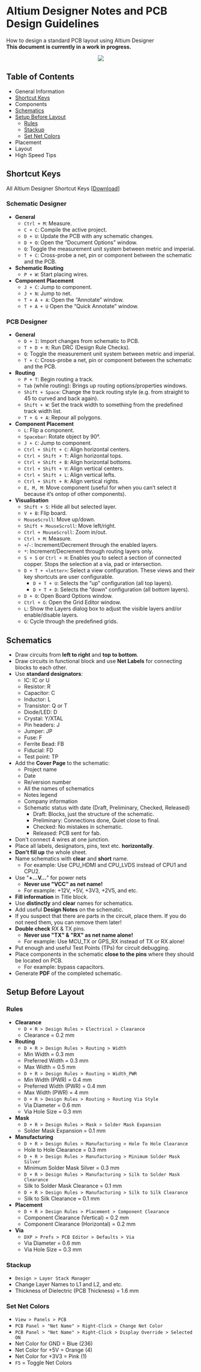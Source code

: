 # Altium Designer Notes and PCB Design Guidelines
How to design a standard PCB layout using Altium Designer
<br />**This document is currently in a work in progress.**

<p align="center"> 
<img src="https://www.altium.com/altium-designer-coming-soon/theme/images/AD_FirstScreen_X2_black.png">
</p>

## Table of Contents
- General Information
- [Shortcut Keys](#shortcut-keys)
- Components
- [Schematics](#schematics)
- [Setup Before Layout](#setup-before-layout)
  - [Rules](#rules)
  - [Stackup](#stackup)
  - [Set Net Colors](#set-net-colors)
- Placement
- Layout
- High Speed Tips

## Shortcut Keys

All Altium Designer Shortcut Keys [[Download](http://valhalla.altium.com/Learning-Guides/Legacy/GU0104%20Shortcut%20Keys.PDF)]
### Schematic Designer
- **General**
   - `Ctrl + M`: Measure.
   - `C + C`: Compile the active project.
   - `D + U`: Update the PCB with any schematic changes.
   - `D + O`: Open the “Document Options” window.
   - `Q`: Toggle the measurement unit system between metric and imperial.
   - `T + C`: Cross-probe a net, pin or component between the schematic and the PCB.
- **Schematic Routing**
   - `P + W`: Start placing wires.
- **Component Placement**
   - `J + C`: Jump to component.
   - `J + N`: Jump to net.
   - `T + A + A`: Open the “Annotate” window.
   - `T + A + U` Open the “Quick Annotate” window.
### PCB Designer
- **General**
   - `D + I`: Import changes from schematic to PCB.
   - `T + D + R`: Run DRC (Design Rule Checks).
   - `Q`: Toggle the measurement unit system between metric and imperial.
   - `T + C`: Cross-probe a net, pin or component between the schematic and the PCB.
- **Routing**
   - `P + T`: Begin routing a track. 
   - `Tab` (while routing): Brings up routing options/properties windows.
   - `Shift + Space`: Change the track routing style (e.g. from straight to 45 to curved and back again).
   - `Shift + W`: Set the track width to something from the predefined track width list.
   - `T + G + A`: Repour all polygons.
- **Component Placement**
   - `L`: Flip a component.
   - `Spacebar`: Rotate object by 90°.
   - `J + C`: Jump to component.
   - `Ctrl + Shift + C`: Align horizontal centers.
   - `Ctrl + Shift + T`: Align horizontal tops.
   - `Ctrl + Shift + B`: Align horizontal bottoms.
   - `Ctrl + Shift + V`: Align vertical centers.
   - `Ctrl + Shift + L`: Align vertical lefts.
   - `Ctrl + Shift + R`: Align vertical rights.
   - `E, M, M`: Move component (useful for when you can’t select it because it’s ontop of other components).
- **Visualisation**
   - `Shift + S`: Hide all but selected layer.
   - `V + B`: Flip board.
   - `MouseScroll`: Move up/down.
   - `Shift + MouseScroll`: Move left/right.
   - `Ctrl + MouseScroll`: Zoom in/out.
   - `Ctrl + M`: Measure.
   - `+`/`-`: Increment/Decrement through the enabled layers.
   - `*`: Increment/Decrement through routing layers only.
   - `S + S` or `Ctrl + H`: Enables you to select a section of connected copper. Stops the selection at a via, pad or intersection.
   - `D + T + <letter>`: Select a view configuration. These views and their key shortcuts are user configurable.
     - `D + T + U`: Selects the “up” configuration (all top layers).
     - `D + T + D`: Selects the “down” configuration (all bottom layers).
   - `D + O`: Open Board Options window.
   - `Ctrl + G`: Open the Grid Editor window.
   - `L`: Show the Layers dialog box to adjust the visible layers and/or enable/disable layers.
   - `G`: Cycle through the predefined grids.

## Schematics

- Draw circuits from **left to right** and **top to bottom**.
- Draw circuits in functional block and use **Net Labels** for connecting blocks to each other.
- Use **standard designators**:
   - IC: IC or U
   - Resistor: R
   - Capacitor: C
   - Inductor: L
   - Transistor: Q or T
   - Diode/LED: D
   - Crystal: Y/XTAL
   - Pin headers: J
   - Jumper: JP
   - Fuse: F
   - Ferrite Bead: FB
   - Fiducial: FD
   - Test point: TP
- Add the **Cover Page** to the schematic:
   - Project name
   - Date
   - Re/version number
   - All the names of schematics
   - Notes legend
   - Company information
   - Schematic status with date (Draft, Preliminary, Checked, Released)
      - Draft: Blocks, just the structure of the schematic.
      - Preliminary: Connections done, Quiet close to final.
      - Checked: No mistakes in schematic.
      - Released: PCB sent for fab.
- Don't connect 4 wires at one junction.
- Place all labels, designators, pins, text etc. **horizontally**.
- **Don't fill up** the whole sheet.
- Name schematics with **clear** and **short** name.
    - For example: Use CPU_HDMI and CPU_LVDS instead of CPU1 and CPU2.
- Use "**+...V...**" for power nets
    - **Never use "VCC" as net name!**
    - For example: +12V, +5V, +3V3, +2V5, and etc.  
- **Fill information** in Title block.
- Use **distinctly** and **clear** names for schematics.
- Add useful **Design Notes** on the schematic.
- If you suspect that there are parts in the circuit, place them. If you do not need them, you can remove them later!
- **Double check** RX & TX pins.
    - **Never use "TX" & "RX" as net name alone!**
    - For example: Use MCU_TX or GPS_RX instead of TX or RX alone!
- Put enough and useful Test Points (TPs) for circuit debugging.
- Place components in the schematic **close to the pins** where they should be located on PCB.
    - For example: bypass capacitors.
- Generate **PDF** of the completed schematic.

## Setup Before Layout

### Rules
- **Clearance**
   - `D + R > Design Rules > Electrical > Clearance`
   - Clearance = 0.2 mm  
- **Routing**
   - `D + R > Design Rules > Routing > Width`
   - Min Width = 0.3 mm
   - Preferred Width = 0.3 mm
   - Max Width = 0.5 mm
   - `D + R > Design Rules > Routing > Width_PWR`
   - Min Width (PWR) = 0.4 mm
   - Preferred Width (PWR) = 0.4 mm
   - Max Width (PWR) = 4 mm
   - `D + R > Design Rules > Routing > Routing Via Style`
   - Via Diameter = 0.6 mm
   - Via Hole Size = 0.3 mm
- **Mask**
   - `D + R > Design Rules > Mask > Solder Mask Expansion`
   - Solder Mask Expansion = 0.1 mm
- **Manufacturing**
   - `D + R > Design Rules > Manufacturing > Hole To Hole Clearance`
   - Hole to Hole Clearance = 0.3 mm
   - `D + R > Design Rules > Manufacturing > Minimum Solder Mask Silver`
   - Minimum Solder Mask Silver = 0.3 mm
   - `D + R > Design Rules > Manufacturing > Silk to Solder Mask Clearance`
   - Silk to Solder Mask Clearance = 0.1 mm
   - `D + R > Design Rules > Manufacturing > Silk to Silk Clearance`
   - Silk to Silk Clearance = 0.1 mm
- **Placement**
   - `D + R > Design Rules > Placement > Component Clearance`
   - Component Clearance (Vertical) = 0.2 mm
   - Component Clearance (Horizontal) = 0.2 mm
- **Via** 
  - `DXP > Prefs > PCB Editor > Defaults > Via`
  - Via Diameter = 0.6 mm
  - Via Hole Size = 0.3 mm

### Stackup
- `Design > Layer Stack Manager`
- Change Layer Names to L1 and L2, and etc.
- Thickness of Dielectric (PCB Thickness) = 1.6 mm

### Set Net Colors
- `View > Panels > PCB`
- `PCB Panel > "Net Name" > Right-Click > Change Net Color`
- `PCB Panel > "Net Name" > Right-Click > Display Override > Selected ON`
- Net Color for GND = Blue (236)
- Net Color for +5V = Orange (4)
- Net Color for +3V3 = Pink (1)
- `F5` = Toggle Net Colors


